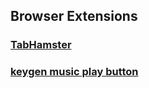 ## Browser Extensions

### [TabHamster](https://github.com/onikienko/TabHamster)
### [keygen music play button](https://github.com/onikienko/keygenjukebox-play-button)
